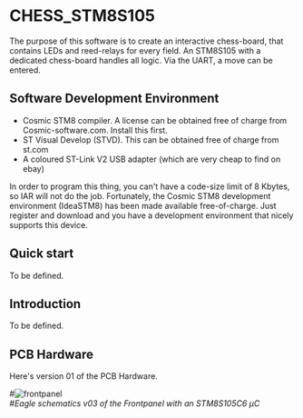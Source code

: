 ﻿CHESS_STM8S105
==========

The purpose of this software is to create an interactive chess-board, that contains LEDs and reed-relays for every
field. An STM8S105 with a dedicated chess-board handles all logic. Via the UART, a move can be entered.

Software Development Environment
-----------
- Cosmic STM8 compiler. A license can be obtained free of charge from Cosmic-software.com. Install this first.
- ST Visual Develop (STVD). This can be obtained free of charge from st.com
- A coloured ST-Link V2 USB adapter (which are very cheap to find on ebay)

In order to program this thing, you can't have a code-size limit of 8 Kbytes, so IAR will not do the job. Fortunately, the Cosmic STM8 development environment (IdeaSTM8) has been made available free-of-charge. Just register and download and you have 
a development environment that nicely supports this device.

Quick start
-----------
To be defined.

Introduction
--------------
To be defined.

PCB Hardware
----------
Here's version 01 of the PCB Hardware.

#![frontpanel](img/stc1000p_steroids_schematics.png)<br>
#*Eagle schematics v03 of the Frontpanel with an STM8S105C6 µC*


